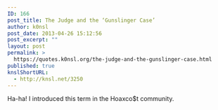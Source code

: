 ```yaml
---
ID: 166
post_title: The Judge and the ‘Gunslinger Case’
author: k0nsl
post_date: 2013-04-26 15:12:56
post_excerpt: ""
layout: post
permalink: >
  https://quotes.k0nsl.org/the-judge-and-the-gunslinger-case.html
published: true
knslShortURL:
  - http://knsl.net/3250
---
```

Ha-ha! I introduced this term in the Hoaxco$t community.